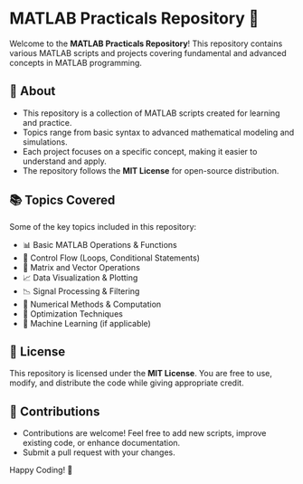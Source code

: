 # MATLAB Practicals Repository 🚀

Welcome to the **MATLAB Practicals Repository**! This repository contains various MATLAB scripts and projects covering fundamental and advanced concepts in MATLAB programming. 

## 📌 About
- This repository is a collection of MATLAB scripts created for learning and practice.
- Topics range from basic syntax to advanced mathematical modeling and simulations.
- Each project focuses on a specific concept, making it easier to understand and apply.
- The repository follows the **MIT License** for open-source distribution.

## 📚 Topics Covered
Some of the key topics included in this repository:
- 📊 Basic MATLAB Operations & Functions
- 🔄 Control Flow (Loops, Conditional Statements)
- 🧮 Matrix and Vector Operations
- 📈 Data Visualization & Plotting
- 📉 Signal Processing & Filtering
- 🔢 Numerical Methods & Computation
- 🎯 Optimization Techniques
- 🧠 Machine Learning (if applicable)




## 📜 License
This repository is licensed under the **MIT License**. You are free to use, modify, and distribute the code while giving appropriate credit. 

## 🤝 Contributions
- Contributions are welcome! Feel free to add new scripts, improve existing code, or enhance documentation.
- Submit a pull request with your changes.

Happy Coding! 🚀
